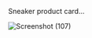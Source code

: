 Sneaker product card...

![Screenshot (107)](https://github.com/kapilnish/Sneaker-product-card/assets/91783684/4790780a-f16d-4ddb-8e00-5a61f63b7a5d)
